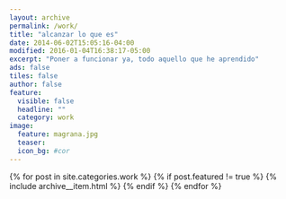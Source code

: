 ```yaml
---
layout: archive
permalink: /work/
title: "alcanzar lo que es"
date: 2014-06-02T15:05:16-04:00
modified: 2016-01-04T16:38:17-05:00
excerpt: "Poner a funcionar ya, todo aquello que he aprendido"
ads: false
tiles: false
author: false
feature:
  visible: false
  headline: ""
  category: work
image:
  feature: magrana.jpg
  teaser:
  icon_bg: #cor
---
```


{% for post in site.categories.work %}
  {% if post.featured != true %}
  {% include archive__item.html %}
  {% endif %}
{% endfor %}
